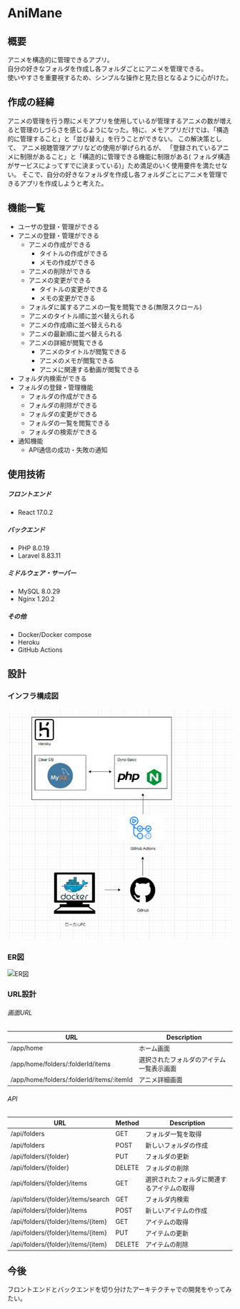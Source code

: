# AniMane

## 概要

アニメを構造的に管理できるアプリ。  
自分の好きなフォルダを作成し各フォルダごとにアニメを管理できる。  
使いやすさを重要視するため、シンプルな操作と見た目となるように心がけた。

## 作成の経緯

アニメの管理を行う際にメモアプリを使用しているが管理するアニメの数が増えると管理のしづらさを感じるようになった。特に、メモアプリだけでは、「構造的に管理すること」と「並び替え」を行うことができない。
この解決策として、 アニメ視聴管理アプリなどの使用が挙げられるが、 「登録されているアニメに制限があること」と「構造的に管理できる機能に制限がある(
フォルダ構造がサービスによってすでに決まっている)」ため満足のいく使用要件を満たせない。 そこで、自分の好きなフォルダを作成し各フォルダごとにアニメを管理できるアプリを作成しようと考えた。

## 機能一覧

- ユーザの登録・管理ができる
- アニメの登録・管理ができる
    - アニメの作成ができる
      - タイトルの作成ができる
      - メモの作成ができる
    - アニメの削除ができる
    - アニメの変更ができる
      - タイトルの変更ができる
      - メモの変更ができる
    - フォルダに属するアニメの一覧を閲覧できる(無限スクロール)
    - アニメのタイトル順に並べ替えられる
    - アニメの作成順に並べ替えられる
    - アニメの最新順に並べ替えられる
    - アニメの詳細が閲覧できる
      - アニメのタイトルが閲覧できる
      - アニメのメモが閲覧できる
      - アニメに関連する動画が閲覧できる
- フォルダ内検索ができる
- フォルダの登録・管理機能
    - フォルダの作成ができる
    - フォルダの削除ができる
    - フォルダの変更ができる
    - フォルダの一覧を閲覧できる
    - フォルダの検索ができる
- 通知機能
    - API通信の成功・失敗の通知

## 使用技術

##### フロントエンド

- React 17.0.2

##### バックエンド

- PHP 8.0.19
- Laravel 8.83.11

##### ミドルウェア・サーバー

- MySQL 8.0.29
- Nginx 1.20.2

##### その他

- Docker/Docker compose
- Heroku
- GitHub Actions

## 設計

### インフラ構成図
![インフラ構成図](image/インフラ構成図.png)
### ER図
![ER図](image/ER図.png)
### URL設計

###### 画面URL

| URL                                       | Description          |
|-------------------------------------------|----------------------|
| /app/home                                 | ホーム画面                |
| /app/home/folders/:folderId/items         | 選択されたフォルダのアイテム一覧表示画面 |
| /app/home/folders/:folderId/items/:itemId | アニメ詳細画面              |

###### API

| URL                                | Method | Description           |
|------------------------------------|--------|-----------------------|
| /api/folders                       | GET    | フォルダ一覧を取得             |
| /api/folders                       | POST   | 新しいフォルダの作成            |
| /api/folders/{folder}              | PUT    | フォルダの更新               |
| /api/folders/{folder}              | DELETE | フォルダの削除               |
| /api/folders/{folder}/items        | GET    | 選択されたフォルダに関連するアイテムの取得 |
| /api/folders/{folder}/items/search | GET    | フォルダ内検索               |
| /api/folders/{folder}/items        | POST   | 新しいアイテムの作成            |
| /api/folders/{folder}/items/{item} | GET    | アイテムの取得               |
| /api/folders/{folder}/items/{item} | PUT    | アイテムの更新               |
| /api/folders/{folder}/items/{item} | DELETE | アイテムの削除               |

## 今後

フロントエンドとバックエンドを切り分けたアーキテクチャでの開発をやってみたい。